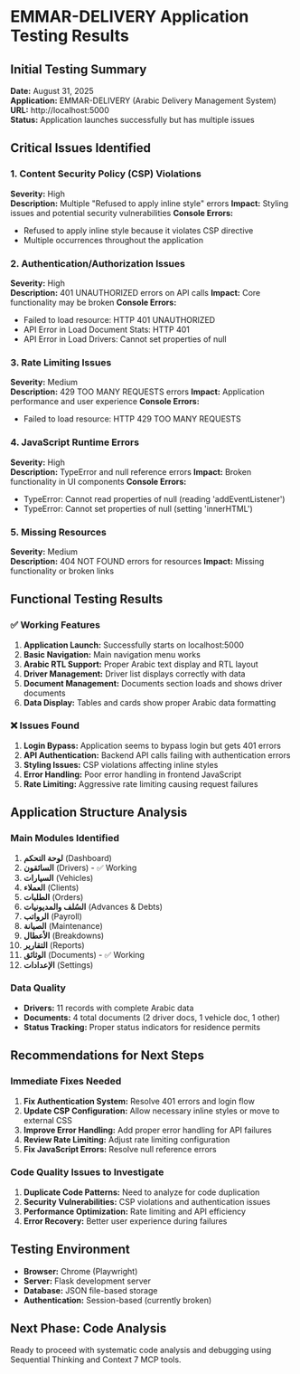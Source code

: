 # EMMAR-DELIVERY Application Testing Results

## Initial Testing Summary
**Date:** August 31, 2025  
**Application:** EMMAR-DELIVERY (Arabic Delivery Management System)  
**URL:** http://localhost:5000  
**Status:** Application launches successfully but has multiple issues

## Critical Issues Identified

### 1. Content Security Policy (CSP) Violations
**Severity:** High  
**Description:** Multiple "Refused to apply inline style" errors
**Impact:** Styling issues and potential security vulnerabilities
**Console Errors:**
- Refused to apply inline style because it violates CSP directive
- Multiple occurrences throughout the application

### 2. Authentication/Authorization Issues
**Severity:** High  
**Description:** 401 UNAUTHORIZED errors on API calls
**Impact:** Core functionality may be broken
**Console Errors:**
- Failed to load resource: HTTP 401 UNAUTHORIZED
- API Error in Load Document Stats: HTTP 401
- API Error in Load Drivers: Cannot set properties of null

### 3. Rate Limiting Issues
**Severity:** Medium  
**Description:** 429 TOO MANY REQUESTS errors
**Impact:** Application performance and user experience
**Console Errors:**
- Failed to load resource: HTTP 429 TOO MANY REQUESTS

### 4. JavaScript Runtime Errors
**Severity:** High  
**Description:** TypeError and null reference errors
**Impact:** Broken functionality in UI components
**Console Errors:**
- TypeError: Cannot read properties of null (reading 'addEventListener')
- TypeError: Cannot set properties of null (setting 'innerHTML')

### 5. Missing Resources
**Severity:** Medium  
**Description:** 404 NOT FOUND errors for resources
**Impact:** Missing functionality or broken links

## Functional Testing Results

### ✅ Working Features
1. **Application Launch:** Successfully starts on localhost:5000
2. **Basic Navigation:** Main navigation menu works
3. **Arabic RTL Support:** Proper Arabic text display and RTL layout
4. **Driver Management:** Driver list displays correctly with data
5. **Document Management:** Documents section loads and shows driver documents
6. **Data Display:** Tables and cards show proper Arabic data formatting

### ❌ Issues Found
1. **Login Bypass:** Application seems to bypass login but gets 401 errors
2. **API Authentication:** Backend API calls failing with authentication errors
3. **Styling Issues:** CSP violations affecting inline styles
4. **Error Handling:** Poor error handling in frontend JavaScript
5. **Rate Limiting:** Aggressive rate limiting causing request failures

## Application Structure Analysis

### Main Modules Identified
1. **لوحة التحكم** (Dashboard)
2. **السائقون** (Drivers) - ✅ Working
3. **السيارات** (Vehicles)
4. **العملاء** (Clients)
5. **الطلبات** (Orders)
6. **السُلف والمديونيات** (Advances & Debts)
7. **الرواتب** (Payroll)
8. **الصيانة** (Maintenance)
9. **الأعطال** (Breakdowns)
10. **التقارير** (Reports)
11. **الوثائق** (Documents) - ✅ Working
12. **الإعدادات** (Settings)

### Data Quality
- **Drivers:** 11 records with complete Arabic data
- **Documents:** 4 total documents (2 driver docs, 1 vehicle doc, 1 other)
- **Status Tracking:** Proper status indicators for residence permits

## Recommendations for Next Steps

### Immediate Fixes Needed
1. **Fix Authentication System:** Resolve 401 errors and login flow
2. **Update CSP Configuration:** Allow necessary inline styles or move to external CSS
3. **Improve Error Handling:** Add proper error handling for API failures
4. **Review Rate Limiting:** Adjust rate limiting configuration
5. **Fix JavaScript Errors:** Resolve null reference errors

### Code Quality Issues to Investigate
1. **Duplicate Code Patterns:** Need to analyze for code duplication
2. **Security Vulnerabilities:** CSP violations and authentication issues
3. **Performance Optimization:** Rate limiting and API efficiency
4. **Error Recovery:** Better user experience during failures

## Testing Environment
- **Browser:** Chrome (Playwright)
- **Server:** Flask development server
- **Database:** JSON file-based storage
- **Authentication:** Session-based (currently broken)

## Next Phase: Code Analysis
Ready to proceed with systematic code analysis and debugging using Sequential Thinking and Context 7 MCP tools.
